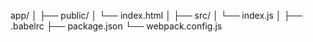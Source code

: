 app/
│
├── public/
│   └── index.html
│
├── src/
│   └── index.js
│
├── .babelrc
├── package.json
└── webpack.config.js